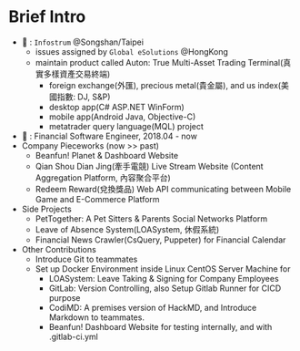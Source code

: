 # Brief Intro
- :office: : `Infostrum` @Songshan/Taipei
  - issues assigned by `Global eSolutions` @HongKong
  - maintain product called Auton: True Multi-Asset Trading Terminal(真實多樣資產交易終端)
    - foreign exchange(外匯), precious metal(貴金屬), and us index(美國指數: DJ, S&P)
    - desktop app(C# ASP.NET WinForm)
    - mobile app(Android Java, Objective-C)
    - metatrader query language(MQL) project
- :construction_worker: : Financial Software Engineer, 2018.04 - now
- Company Pieceworks (now >> past)
  - Beanfun! Planet & Dashboard Website
  - Qian Shou Dian Jing(牽手電競) Live Stream Website (Content Aggregation Platform, 內容聚合平台)
  - Redeem Reward(兌換獎品) Web API communicating between Mobile Game and E-Commerce Platform
- Side Projects
  - PetTogether: A Pet Sitters & Parents Social Networks Platform
  - Leave of Absence System(LOASystem, 休假系統)
  - Financial News Crawler(CsQuery, Puppeter) for Financial Calendar
- Other Contributions
  - Introduce Git to teammates
  - Set up Docker Environment inside Linux CentOS Server Machine for
    - LOASystem: Leave Taking & Signing for Company Employees
    - GitLab: Version Controlling, also Setup Gitlab Runner for CICD purpose
    - CodiMD: A premises version of HackMD, and Introduce Markdown to teammates.
    - Beanfun! Dashboard Website for testing internally, and with .gitlab-ci.yml
